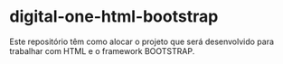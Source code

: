 # digital-one-html-bootstrap
Este repositório têm como alocar o projeto que será desenvolvido para trabalhar com HTML e o framework BOOTSTRAP.
